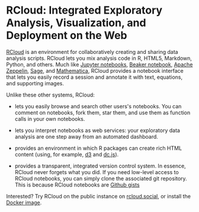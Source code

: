 # RCloud: Integrated Exploratory Analysis, Visualization, and Deployment on the Web


[RCloud](http://rcloud.social/) is an environment for collaboratively creating and sharing data
analysis scripts. RCloud lets you mix analysis code in R, HTML5, Markdown, Python, and others.
Much like
[Jupyter notebooks](http://jupyter.org/), [Beaker notebook](http://beakernotebook.com/),
[Apache Zeppelin](https://zeppelin.apache.org/),
[Sage](http://www.sagemath.org/), and [Mathematica](http://www.wolfram.com/mathematica/), RCloud
provides a notebook interface that lets you easily record a session
and annotate it with text, equations, and supporting images.

Unlike these other systems, RCloud:

* lets you easily browse and search other users's notebooks. You can
  comment on notebooks, fork them, star them, and use them as function
  calls in your own notebooks.

* lets you interpret notebooks as web services: your exploratory data
  analysis are one step away from an automated dashboard.

* provides an environment in which R packages can create rich HTML
  content (using, for example, [d3](http://d3js.org) and
  [dc.js](http://dc-js.github.io/dc.js/)).

* provides a transparent, integrated version control system. In
  essence, RCloud never forgets what you did. If you need low-level
  access to RCloud notebooks, you can simply clone the associated git
  repository. This is because RCloud notebooks are
  [Github gists](https://gist.github.com)

Interested? Try RCloud on the public instance on [rcloud.social](http://rcloud.social/), or
install the [Docker image](https://hub.docker.com/r/rcl0ud/rcloud/).


